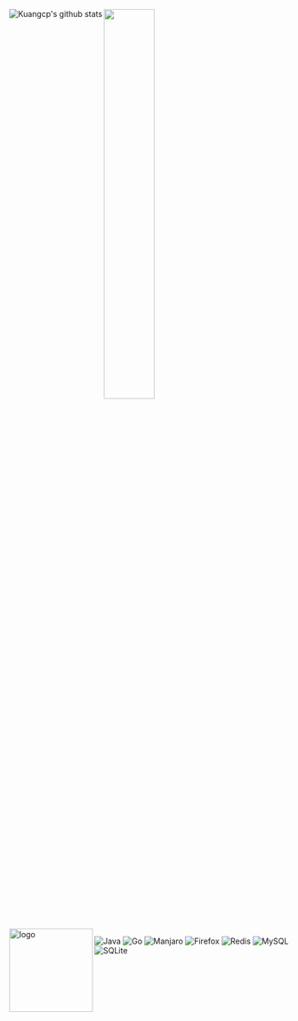 <img src="https://github-readme-stats.vercel.app/api?username=kuangcp&show_icons=true&theme=vue" alt="Kuangcp's github stats" align="left" />
<img align="" width="42.4%" src="https://github-readme-stats-fork-alpha.vercel.app/api/top-langs/?username=kuangcp&hide_title=true&hide_border=true&layout=compact&border_radius=0&title_color=41b883&icon_color=41b883&text_color=959598&bg_color=9ca3af00" align="left" />
<img src="https://github-profile-trophy.vercel.app/?username=kuangcp&theme=flat&column=7&margin-w=10" alt="logo" height="150" align="left" />

<br>

![Java](https://img.shields.io/badge/java-%23ED8B00.svg?style=for-the-badge&logo=openjdk&logoColor=white)
![Go](https://img.shields.io/badge/go-%2300ADD8.svg?style=for-the-badge&logo=go&logoColor=white)
![Manjaro](https://img.shields.io/badge/Manjaro-35BF5C?style=for-the-badge&logo=Manjaro&logoColor=white)
![Firefox](https://img.shields.io/badge/Firefox-FF7139?style=for-the-badge&logo=Firefox-Browser&logoColor=white)
![Redis](https://img.shields.io/badge/redis-%23DD0031.svg?style=for-the-badge&logo=redis&logoColor=white)
![MySQL](https://img.shields.io/badge/mysql-%2300f.svg?style=for-the-badge&logo=mysql&logoColor=white)
![SQLite](https://img.shields.io/badge/sqlite-%2307405e.svg?style=for-the-badge&logo=sqlite&logoColor=white)

